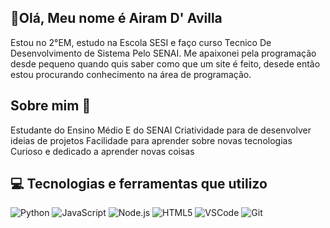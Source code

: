 ## 🤚Olá, Meu nome é Airam D' Avilla

 Estou no 2°EM, estudo na Escola SESI e faço curso Tecnico De Desenvolvimento de Sistema Pelo SENAI. Me apaixonei pela programação desde pequeno quando quis saber como que um site é feito, desede então estou procurando conhecimento na área de programação.

## Sobre mim 🤞
Estudante do Ensino Médio E do SENAI
Criatividade para de desenvolver ideias de projetos
Facilidade para aprender sobre novas tecnologias
Curioso e dedicado a aprender novas coisas

## 💻 Tecnologias e ferramentas que utilizo
![Python](https://img.shields.io/badge/Python-3776AB?style=for-the-badge&logo=python&logoColor=white)
![JavaScript](https://img.shields.io/badge/JavaScript-F7DF1E?style=for-the-badge&logo=javascript&logoColor=black)
![Node.js](https://img.shields.io/badge/Node.js-43853D?style=for-the-badge&logo=node.js&logoColor=white)
![HTML5](https://img.shields.io/badge/HTML5-E34F26?style=for-the-badge&logo=html5&logoColor=white)
![VSCode](https://img.shields.io/badge/VSCode-007ACC?style=for-the-badge&logo=visual-studio-code&logoColor=white)
![Git](https://img.shields.io/badge/Git-F05032?style=for-the-badge&logo=git&logoColor=white)

#
